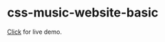 # css-music-website-basic

 [Click](https://github.com/ArjinAlbay/Basic-Css-Html-Js-Projects/blob/main/P5-instruments-store/homepage.html) for live demo.
